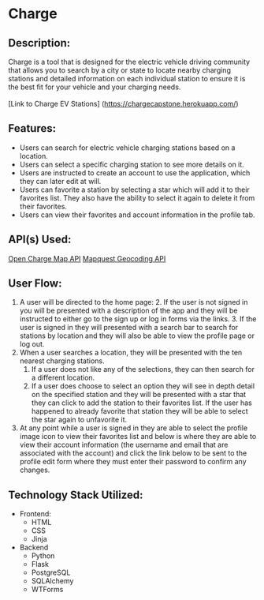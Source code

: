 # Charge
## Description:
Charge is a tool that is designed for the electric vehicle driving community that allows you to search by a city or state to locate nearby charging stations and detailed information on each individual station to ensure it is the best fit for your vehicle and your charging needs.  <br /> <br />
[Link to Charge EV Stations] (https://chargecapstone.herokuapp.com/)
## Features:
* 	Users can search for electric vehicle charging stations based on a location.
*  Users can select a specific charging station to see more details on it.
*  Users are instructed to create an account to use the application, which they can later edit at will.
*  Users can favorite a station by selecting a star which will add it to their favorites list. They also have the ability to select it again to delete it from their favorites.
*  Users can view their favorites and account information in the profile tab.

## API(s) Used:
[Open Charge Map API](https://openchargemap.org/site/develop/api?ref=apilist.fun) 
[Mapquest Geocoding API](https://developer.mapquest.com/documentation/geocoding-api/)
## User Flow:
1. A user will be directed to the home page:
	2. If the user is not signed in you will be presented with a description of the app and they will be instructed to either go to the sign up or log in forms via the links.
	3. If the user is signed in they will presented with a search bar to search for stations by location and they will also be able to view the profile page or log out.
1. When a user searches a location, they will be presented with the ten nearest charging stations.
	1. If a user does not like any of the selections, they can then search for a different location.
	2. If a user does choose to select an option they will see in depth detail on the specified station and they will be presented with a star that they can click to add the station to their favorites list. If the user has happened to already favorite that station they will be able to select the star again to unfavorite it.
3. At any point while a user is signed in they are able to select the profile image icon to view their favorites list and below is where they are able to view their account information (the username and email that are associated with the account) and click the link below to be sent to the profile edit form where they must enter their password to confirm any changes. 	


## Technology Stack Utilized:
* Frontend:
	* HTML
	* CSS
	* Jinja
* Backend
	* Python
	* Flask
	* PostgreSQL
	* SQLAlchemy
	* WTForms
